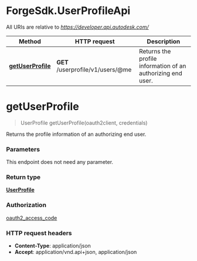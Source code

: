 # ForgeSdk.UserProfileApi

All URIs are relative to *https://developer.api.autodesk.com/*

Method | HTTP request | Description
------------- | ------------- | -------------
[**getUserProfile**](UserProfileApi.md#getUserProfile) | **GET** /userprofile/v1/users/@me | Returns the profile information of an authorizing end user.


<a name="getUserProfile"></a>
# **getUserProfile**
> UserProfile getUserProfile(oauth2client, credentials)

Returns the profile information of an authorizing end user.

### Parameters
This endpoint does not need any parameter.

### Return type

[**UserProfile**](UserProfile.md)

### Authorization

[oauth2_access_code](../README.md#authentication)

### HTTP request headers

 - **Content-Type**: application/json
 - **Accept**: application/vnd.api+json, application/json

